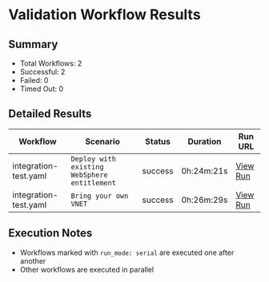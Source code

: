 # Validation Workflow Results

## Summary
- Total Workflows: 2
- Successful: 2
- Failed: 0
- Timed Out: 0

## Detailed Results

| Workflow | Scenario | Status | Duration | Run URL |
|----------|----------|---------|-----------|----------|
| integration-test.yaml | `Deploy with existing WebSphere entitlement` | success | 0h:24m:21s | [View Run](https://github.com/azure-javaee/azure.websphere-traditional.cluster/actions/runs/15992151050) |
| integration-test.yaml | `Bring your own VNET` | success | 0h:26m:29s | [View Run](https://github.com/azure-javaee/azure.websphere-traditional.cluster/actions/runs/15992152861) |


## Execution Notes
- Workflows marked with `run_mode: serial` are executed one after another
- Other workflows are executed in parallel
